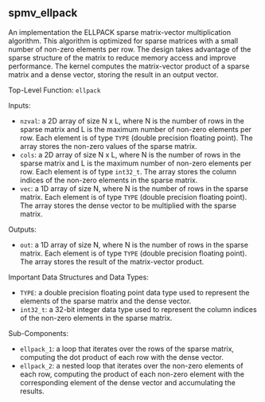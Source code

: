 ## spmv_ellpack

An implementation the ELLPACK sparse matrix-vector multiplication algorithm. This algorithm is optimized for sparse matrices with a small number of non-zero elements per row. The design takes advantage of the sparse structure of the matrix to reduce memory access and improve performance. The kernel computes the matrix-vector product of a sparse matrix and a dense vector, storing the result in an output vector.

Top-Level Function: `ellpack`

Inputs:

- `nzval`: a 2D array of size N x L, where N is the number of rows in the sparse matrix and L is the maximum number of non-zero elements per row. Each element is of type `TYPE` (double precision floating point). The array stores the non-zero values of the sparse matrix.
- `cols`: a 2D array of size N x L, where N is the number of rows in the sparse matrix and L is the maximum number of non-zero elements per row. Each element is of type `int32_t`. The array stores the column indices of the non-zero elements in the sparse matrix.
- `vec`: a 1D array of size N, where N is the number of rows in the sparse matrix. Each element is of type `TYPE` (double precision floating point). The array stores the dense vector to be multiplied with the sparse matrix.

Outputs:

- `out`: a 1D array of size N, where N is the number of rows in the sparse matrix. Each element is of type `TYPE` (double precision floating point). The array stores the result of the matrix-vector product.

Important Data Structures and Data Types:

- `TYPE`: a double precision floating point data type used to represent the elements of the sparse matrix and the dense vector.
- `int32_t`: a 32-bit integer data type used to represent the column indices of the non-zero elements in the sparse matrix.

Sub-Components:

- `ellpack_1`: a loop that iterates over the rows of the sparse matrix, computing the dot product of each row with the dense vector.
- `ellpack_2`: a nested loop that iterates over the non-zero elements of each row, computing the product of each non-zero element with the corresponding element of the dense vector and accumulating the results.